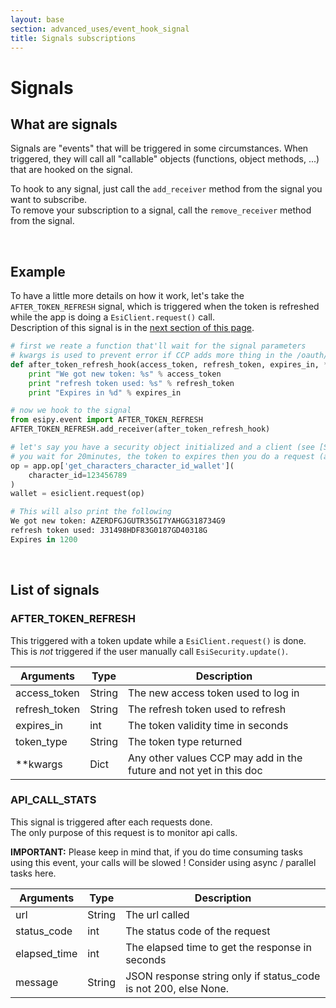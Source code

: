 ```yaml
---
layout: base
section: advanced_uses/event_hook_signal
title: Signals subscriptions 
---
```

# Signals

## What are signals

Signals are "events" that will be triggered in some circumstances. When triggered, they will call all "callable" objects (functions, object methods, ...) that are hooked on the signal.

To hook to any signal, just call the `add_receiver` method from the signal you want to subscribe.<br>
To remove your subscription to a signal, call the `remove_receiver` method from the signal.

&nbsp;

## Example

To have a little more details on how it work, let's take the `AFTER_TOKEN_REFRESH` signal, which is triggered when the token is refreshed while the app is doing a `EsiClient.request()` call.<br>
Description of this signal is in the [next section of this page](#AFTER_TOKEN_REFRESH).

```python
# first we reate a function that'll wait for the signal parameters
# kwargs is used to prevent error if CCP adds more thing in the /oauth/token response
def after_token_refresh_hook(access_token, refresh_token, expires_in, **kwargs):
	print "We got new token: %s" % access_token
	print "refresh token used: %s" % refresh_token
	print "Expires in %d" % expires_in

# now we hook to the signal
from esipy.event import AFTER_TOKEN_REFRESH
AFTER_TOKEN_REFRESH.add_receiver(after_token_refresh_hook)

# let's say you have a security object initialized and a client (see [SSO Authentification])
# you wait for 20minutes, the token to expires then you do a request (any with authentification required)
op = app.op['get_characters_character_id_wallet'](
    character_id=123456789
)
wallet = esiclient.request(op)

# This will also print the following
We got new token: AZERDFGJGUTR35GI7YAHGG318734G9
refresh token used: J31498HDF83G0187GD40318G
Expires in 1200
```

&nbsp;

## List of signals

### __AFTER_TOKEN_REFRESH__

This triggered with a token update while a `EsiClient.request()` is done. This is *not* triggered if the user manually call `EsiSecurity.update()`.

Arguments | Type | Description
--- | --- | ---
access_token | String | The new access token used to log in
refresh_token | String | The refresh token used to refresh
expires_in | int | The token validity time in seconds
token_type | String | The token type returned
**kwargs | Dict | Any other values CCP may add in the future and not yet in this doc

### __API_CALL_STATS__

This signal is triggered after each requests done. <br>
The only purpose of this request is to monitor api calls.

__IMPORTANT:__ Please keep in mind that, if you do time consuming tasks using this event, your calls will be slowed ! Consider using async / parallel tasks here.

Arguments | Type | Description
--- | --- | ---
url | String | The url called
status_code | int | The status code of the request
elapsed_time | int | The elapsed time to get the response in seconds
message | String | JSON response string only if status_code is not 200, else None.

&nbsp;